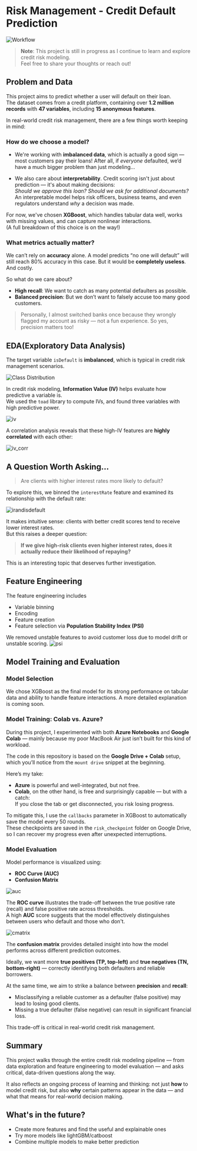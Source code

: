 # Risk Management - Credit Default Prediction
![Workflow](images/riskmanagement_workflow.png)

> **Note**: This project is still in progress as I continue to learn and explore credit risk modeling.  
> Feel free to share your thoughts or reach out!

## Problem and Data
This project aims to predict whether a user will default on their loan.  
The dataset comes from a credit platform, containing over **1.2 million records** with **47 variables**, including **15 anonymous features**.

In real-world credit risk management, there are a few things worth keeping in mind:

### How do we choose a model?

- We're working with **imbalanced data**, which is actually a good sign  — most customers pay their loans!
  After all, if *everyone* defaulted, we’d have a much bigger problem than just modeling...
  
- We also care about **interpretability**. Credit scoring isn't just about prediction — it's about making decisions:  
  *Should we approve this loan? Should we ask for additional documents?*  
  An interpretable model helps risk officers, business teams, and even regulators understand *why* a decision was made.


For now, we've chosen **XGBoost**, which handles tabular data well, works with missing values, and can capture nonlinear interactions.  
(A full breakdown of this choice is on the way!)

### What metrics actually matter?

We can’t rely on **accuracy** alone. A model predicts “no one will default” will still reach 80% accuracy in this case. But it would be **completely useless**. And costly.

So what do we care about?

- **High recall**: We want to catch as many potential defaulters as possible.  
- **Balanced precision**: But we don’t want to falsely accuse too many good customers.

> Personally, I almost switched banks once because they wrongly flagged my account as risky — not a fun experience. So yes, precision matters too!


## EDA(Exploratory Data Analysis)

The target variable `isDefault` is **imbalanced**, which is typical in credit risk management scenarios.

![Class Distribution](images/class_distribution.png)

In credit risk modeling, **Information Value (IV)** helps evaluate how predictive a variable is.  
We used the `toad` library to compute IVs, and found three variables with high predictive power.

![iv](images/iv.png)

A correlation analysis reveals that these high-IV features are **highly correlated** with each other:


![iv_corr](images/high_iv_corr.png)



## A Question Worth Asking...

> Are clients with higher interest rates more likely to default?

To explore this, we binned the `interestRate` feature and examined its relationship with the default rate:

![irandisdefault](images/interest_rate_and_bad_rate.png)

It makes intuitive sense: clients with better credit scores tend to receive lower interest rates.  
But this raises a deeper question:

> **If we give high-risk clients even higher interest rates, does it actually reduce their likelihood of repaying?**

This is an interesting topic that deserves further investigation.

## Feature Engineering

The feature engineering includes 
- Variable binning
- Encoding
- Feature creation
- Feature selection via **Population Stability Index (PSI)**


We removed unstable features to avoid customer loss due to model drift or unstable scoring.
![psi](images/psi.png)



## Model Training and Evaluation

### Model Selection
We chose XGBoost as the final model for its strong performance on tabular data and ability to handle feature interactions. A more detailed explanation is coming soon.


### Model Training: Colab vs. Azure?
During this project, I experimented with both **Azure Notebooks** and **Google Colab** — mainly because my poor MacBook Air just isn’t built for this kind of workload.

The code in this repository is based on the **Google Drive + Colab** setup, which you’ll notice from the `mount drive` snippet at the beginning.

Here’s my take:

- **Azure** is powerful and well-integrated, but not free.  
- **Colab**, on the other hand, is free and surprisingly capable — but with a catch:  
  If you close the tab or get disconnected, you risk losing progress.

To mitigate this, I use the `callbacks` parameter in XGBoost to automatically save the model every 50 rounds.  
These checkpoints are saved in the `risk_checkpoint` folder on Google Drive, so I can recover my progress even after unexpected interruptions.


### Model Evaluation
Model performance is visualized using:

- **ROC Curve (AUC)**  
- **Confusion Matrix**

![auc](images/roc_curve_eda.png)

The **ROC curve** illustrates the trade-off between the true positive rate (recall) and false positive rate across thresholds.  
A high **AUC** score suggests that the model effectively distinguishes between users who default and those who don't.

![cmatrix](images/confusion_matrix_eda.png)

The **confusion matrix** provides detailed insight into how the model performs across different prediction outcomes.

Ideally, we want more **true positives (TP, top-left)** and **true negatives (TN, bottom-right)** — correctly identifying both defaulters and reliable borrowers.

At the same time, we aim to strike a balance between **precision** and **recall**:
- Misclassifying a reliable customer as a defaulter (false positive) may lead to losing good clients.
- Missing a true defaulter (false negative) can result in significant financial loss.

This trade-off is critical in real-world credit risk management.




## Summary 

This project walks through the entire credit risk modeling pipeline — from data exploration and feature engineering to model evaluation — and asks critical, data-driven questions along the way.

It also reflects an ongoing process of learning and thinking: not just **how** to model credit risk, but also **why** certain patterns appear in the data — and what that means for real-world decision making.


## What's in the future?
- Create more features and find the useful and explainable ones
- Try more models like lightGBM/catboost
- Combine multiple models to make better prediction